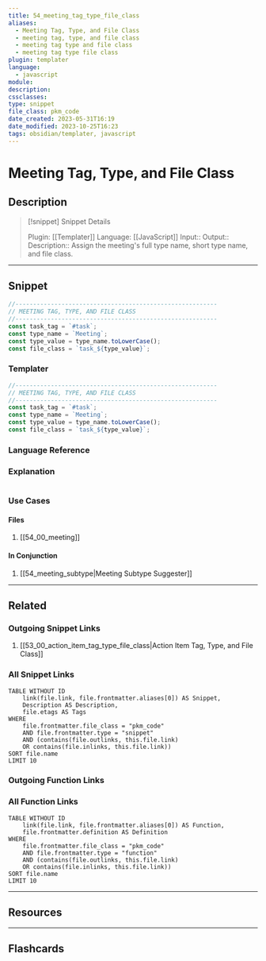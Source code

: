 ```yaml
---
title: 54_meeting_tag_type_file_class
aliases:
  - Meeting Tag, Type, and File Class
  - meeting tag, type, and file class
  - meeting tag type and file class
  - meeting tag type file class
plugin: templater
language:
  - javascript
module:
description:
cssclasses:
type: snippet
file_class: pkm_code
date_created: 2023-05-31T16:19
date_modified: 2023-10-25T16:23
tags: obsidian/templater, javascript
---
```

# Meeting Tag, Type, and File Class

## Description

> [!snippet] Snippet Details
>
> Plugin: [[Templater]]
> Language: [[JavaScript]]
> Input::
> Output::
> Description:: Assign the meeting's full type name, short type name, and file class.

---

## Snippet

```javascript
//---------------------------------------------------------
// MEETING TAG, TYPE, AND FILE CLASS
//---------------------------------------------------------
const task_tag = `#task`;
const type_name = `Meeting`;
const type_value = type_name.toLowerCase();
const file_class = `task_${type_value}`;
```

### Templater

```javascript
//---------------------------------------------------------
// MEETING TAG, TYPE, AND FILE CLASS
//---------------------------------------------------------
const task_tag = `#task`;
const type_name = `Meeting`;
const type_value = type_name.toLowerCase();
const file_class = `task_${type_value}`;
```

### Language Reference

<!-- Recreate the code with links to files  -->

### Explanation

```javascript

```

### Use Cases

#### Files

<!-- Files containing the snippet  -->

1. [[54_00_meeting]]

#### In Conjunction

<!-- Snippets used together with this snippet  -->

1. [[54_meeting_subtype|Meeting Subtype Suggester]]

---

## Related

### Outgoing Snippet Links

<!-- Link related snippet here -->

1. [[53_00_action_item_tag_type_file_class|Action Item Tag, Type, and File Class]]

### All Snippet Links

<!-- Query limit 10  -->

```dataview
TABLE WITHOUT ID
	link(file.link, file.frontmatter.aliases[0]) AS Snippet,
	Description AS Description,
	file.etags AS Tags
WHERE
	file.frontmatter.file_class = "pkm_code"
	AND file.frontmatter.type = "snippet"
	AND (contains(file.outlinks, this.file.link)
	OR contains(file.inlinks, this.file.link))
SORT file.name
LIMIT 10
```

### Outgoing Function Links

<!-- Link related functions here -->

### All Function Links

<!-- Query limit 10  -->

```dataview
TABLE WITHOUT ID
	link(file.link, file.frontmatter.aliases[0]) AS Function,
	file.frontmatter.definition AS Definition
WHERE
	file.frontmatter.file_class = "pkm_code"
	AND file.frontmatter.type = "function"
	AND (contains(file.outlinks, this.file.link)
	OR contains(file.inlinks, this.file.link))
SORT file.name
LIMIT 10
```

---

## Resources

---

## Flashcards
